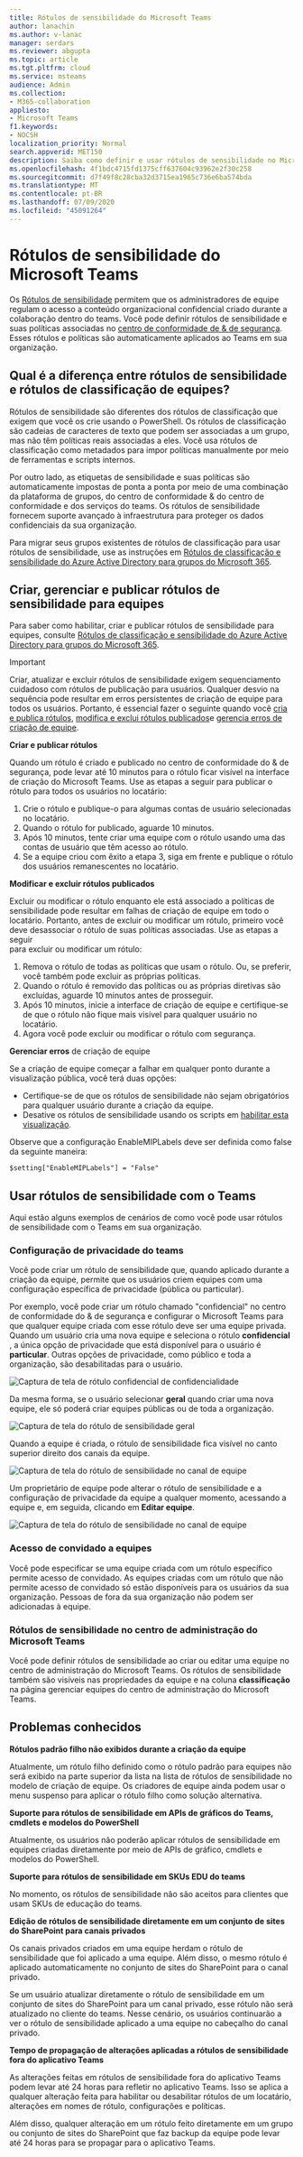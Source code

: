 ```yaml
---
title: Rótulos de sensibilidade do Microsoft Teams
author: lanachin
ms.author: v-lanac
manager: serdars
ms.reviewer: abgupta
ms.topic: article
ms.tgt.pltfrm: cloud
ms.service: msteams
audience: Admin
ms.collection:
- M365-collaboration
appliesto:
- Microsoft Teams
f1.keywords:
- NOCSH
localization_priority: Normal
search.appverid: MET150
description: Saiba como definir e usar rótulos de sensibilidade no Microsoft Teams.
ms.openlocfilehash: 4f1bdc4715fd1375cff637604c93962e2f30c258
ms.sourcegitcommit: d7f49f8c28cba32d3715ea1965c736e6ba574bda
ms.translationtype: MT
ms.contentlocale: pt-BR
ms.lasthandoff: 07/09/2020
ms.locfileid: "45091264"
---
```

# <a name="sensitivity-labels-for-microsoft-teams"></a>Rótulos de sensibilidade do Microsoft Teams

Os [Rótulos de sensibilidade](https://docs.microsoft.com/microsoft-365/compliance/sensitivity-labels) permitem que os administradores de equipe regulam o acesso a conteúdo organizacional confidencial criado durante a colaboração dentro do teams. Você pode definir rótulos de sensibilidade e suas políticas associadas no [centro de conformidade de & de segurança](https://docs.microsoft.com/microsoft-365/compliance/go-to-the-securitycompliance-center). Esses rótulos e políticas são automaticamente aplicados ao Teams em sua organização.  

## <a name="whats-the-difference-between-sensitivity-labels-and-teams-classification-labels"></a>Qual é a diferença entre rótulos de sensibilidade e rótulos de classificação de equipes?

Rótulos de sensibilidade são diferentes dos rótulos de classificação que exigem que você os crie usando o PowerShell. Os rótulos de classificação são cadeias de caracteres de texto que podem ser associadas a um grupo, mas não têm políticas reais associadas a eles. Você usa rótulos de classificação como metadados para impor políticas manualmente por meio de ferramentas e scripts internos.

Por outro lado, as etiquetas de sensibilidade e suas políticas são automaticamente impostas de ponta a ponta por meio de uma combinação da plataforma de grupos, do centro de conformidade & do centro de conformidade e dos serviços do teams. Os rótulos de sensibilidade fornecem suporte avançado à infraestrutura para proteger os dados confidenciais da sua organização.  

Para migrar seus grupos existentes de rótulos de classificação para usar rótulos de sensibilidade, use as instruções em [Rótulos de classificação e sensibilidade do Azure Active Directory para grupos do Microsoft 365](https://docs.microsoft.com/microsoft-365/compliance/migrate-aad-classification-sensitivity-labels).
## <a name="create-manage-and-publish-sensitivity-labels-for-teams"></a>Criar, gerenciar e publicar rótulos de sensibilidade para equipes

Para saber como habilitar, criar e publicar rótulos de sensibilidade para equipes, consulte [Rótulos de classificação e sensibilidade do Azure Active Directory para grupos do Microsoft 365](https://docs.microsoft.com/microsoft-365/compliance/sensitivity-labels-teams-groups-sites).

>[!IMPORTANT]
>Criar, atualizar e excluir rótulos de sensibilidade exigem sequenciamento cuidadoso com rótulos de publicação para usuários. Qualquer desvio na sequência pode resultar em erros persistentes de criação de equipe para todos os usuários. Portanto, é essencial fazer o seguinte quando você <a href="#createpublishlabels">cria e publica rótulos</a>, <a href="#modifydeletelabels">modifica e exclui rótulos publicados</a>e <a href="#manageerrors">gerencia erros de criação de equipe</a>.

**Criar e publicar rótulos** <a name="createpublishlabels"> </a>

Quando um rótulo é criado e publicado no centro de conformidade do & de segurança, pode levar até 10 minutos para o rótulo ficar visível na interface de criação do Microsoft Teams. Use as etapas a seguir para publicar o rótulo para todos os usuários no locatário:
1. Crie o rótulo e publique-o para algumas contas de usuário selecionadas no locatário.
2. Quando o rótulo for publicado, aguarde 10 minutos.
3. Após 10 minutos, tente criar uma equipe com o rótulo usando uma das contas de usuário que têm acesso ao rótulo.
4. Se a equipe criou com êxito a etapa 3, siga em frente e publique o rótulo dos usuários remanescentes no locatário.

**Modificar e excluir rótulos publicados** <a name="modifydeletelabels"> </a>

Excluir ou modificar o rótulo enquanto ele está associado a políticas de sensibilidade pode resultar em falhas de criação de equipe em todo o locatário. Portanto, antes de excluir ou modificar um rótulo, primeiro você deve desassociar o rótulo de suas políticas associadas. Use as etapas a seguir  
para excluir ou modificar um rótulo:
1. Remova o rótulo de todas as políticas que usam o rótulo. Ou, se preferir, você também pode excluir as próprias políticas.
2. Quando o rótulo é removido das políticas ou as próprias diretivas são excluídas, aguarde 10 minutos antes de prosseguir.
3. Após 10 minutos, inicie a interface de criação de equipe e certifique-se de que o rótulo não fique mais visível para qualquer usuário no locatário.
4. Agora você pode excluir ou modificar o rótulo com segurança.

**Gerenciar erros** <a name="manageerrors"> </a> de criação de equipe

Se a criação de equipe começar a falhar em qualquer ponto durante a visualização pública, você terá duas opções:
 - Certifique-se de que os rótulos de sensibilidade não sejam obrigatórios para qualquer usuário durante a criação da equipe.
 - Desative os rótulos de sensibilidade usando os scripts em [habilitar esta visualização](https://docs.microsoft.com/microsoft-365/compliance/sensitivity-labels-teams-groups-sites#enable-this-preview).

Observe que a configuração EnableMIPLabels deve ser definida como false da seguinte maneira:

```console
$setting["EnableMIPLabels"] = "False"
```

## <a name="using-sensitivity-labels-with-teams"></a>Usar rótulos de sensibilidade com o Teams

Aqui estão alguns exemplos de cenários de como você pode usar rótulos de sensibilidade com o Teams em sua organização.

### <a name="privacy-setting-of-teams"></a>Configuração de privacidade do teams

Você pode criar um rótulo de sensibilidade que, quando aplicado durante a criação da equipe, permite que os usuários criem equipes com uma configuração específica de privacidade (pública ou particular).

Por exemplo, você pode criar um rótulo chamado "confidencial" no centro de conformidade do & de segurança e configurar o Microsoft Teams para que qualquer equipe criada com esse rótulo deve ser uma equipe privada. Quando um usuário cria uma nova equipe e seleciona o rótulo **confidencial** , a única opção de privacidade que está disponível para o usuário é **particular**. Outras opções de privacidade, como público e toda a organização, são desabilitadas para o usuário.

![Captura de tela de rótulo confidencial de confidencialidade](media/sensitivity-labels-confidential-example.png)

Da mesma forma, se o usuário selecionar **geral** quando criar uma nova equipe, ele só poderá criar equipes públicas ou de toda a organização.

![Captura de tela do rótulo de sensibilidade geral](media/sensitivity-labels-general-example.png)

Quando a equipe é criada, o rótulo de sensibilidade fica visível no canto superior direito dos canais da equipe.

![Captura de tela do rótulo de sensibilidade no canal de equipe](media/sensitivity-labels-channel.png)

Um proprietário de equipe pode alterar o rótulo de sensibilidade e a configuração de privacidade da equipe a qualquer momento, acessando a equipe e, em seguida, clicando em **Editar equipe**.

![Captura de tela do rótulo de sensibilidade no canal de equipe](media/sensitivity-labels-edit-team.png)

### <a name="guest-access-to-teams"></a>Acesso de convidado a equipes

Você pode especificar se uma equipe criada com um rótulo específico permite acesso de convidado. As equipes criadas com um rótulo que não permite acesso de convidado só estão disponíveis para os usuários da sua organização. Pessoas de fora da sua organização não podem ser adicionadas à equipe.

### <a name="sensitivity-labels-in-the-microsoft-teams-admin-center"></a>Rótulos de sensibilidade no centro de administração do Microsoft Teams

Você pode definir rótulos de sensibilidade ao criar ou editar uma equipe no centro de administração do Microsoft Teams. Os rótulos de sensibilidade também são visíveis nas propriedades da equipe e na coluna **classificação** na página gerenciar equipes do centro de administração do Microsoft Teams.

## <a name="known-issues"></a>Problemas conhecidos

**Rótulos padrão filho não exibidos durante a criação da equipe**

Atualmente, um rótulo filho definido como o rótulo padrão para equipes não será exibido na parte superior da lista na lista de rótulos de sensibilidade no modelo de criação de equipe. Os criadores de equipe ainda podem usar o menu suspenso para aplicar o rótulo filho como solução alternativa.

**Suporte para rótulos de sensibilidade em APIs de gráficos do Teams, cmdlets e modelos do PowerShell**

Atualmente, os usuários não poderão aplicar rótulos de sensibilidade em equipes criadas diretamente por meio de APIs de gráfico, cmdlets e modelos do PowerShell.

**Suporte para rótulos de sensibilidade em SKUs EDU do teams**

No momento, os rótulos de sensibilidade não são aceitos para clientes que usam SKUs de educação do teams.

**Edição de rótulos de sensibilidade diretamente em um conjunto de sites do SharePoint para canais privados**

Os canais privados criados em uma equipe herdam o rótulo de sensibilidade que foi aplicado a uma equipe. Além disso, o mesmo rótulo é aplicado automaticamente no conjunto de sites do SharePoint para o canal privado.

Se um usuário atualizar diretamente o rótulo de sensibilidade em um conjunto de sites do SharePoint para um canal privado, esse rótulo não será atualizado no cliente do teams. Nesse cenário, os usuários continuarão a ver o rótulo de sensibilidade aplicado a uma equipe no cabeçalho do canal privado.

**Tempo de propagação de alterações aplicadas a rótulos de sensibilidade fora do aplicativo Teams**

As alterações feitas em rótulos de sensibilidade fora do aplicativo Teams podem levar até 24 horas para refletir no aplicativo Teams. Isso se aplica a qualquer alteração feita para habilitar ou desabilitar rótulos de um locatário, alterações em nomes de rótulo, configurações e políticas.

Além disso, qualquer alteração em um rótulo feito diretamente em um grupo ou conjunto de sites do SharePoint que faz backup da equipe pode levar até 24 horas para se propagar para o aplicativo Teams.
